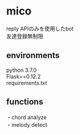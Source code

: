 # mico
reply APIのみを使用したbot  
友達登録無制限

## environments
python 3.7.0  
Flask==0.12.2  
requirements.txt


## functions
・chord analyze  
・melody detect

